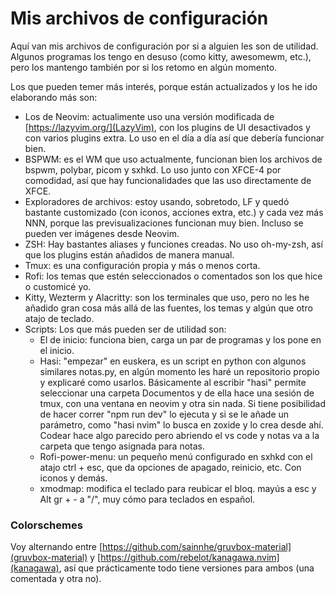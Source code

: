 # Mis archivos de configuración

Aquí van mis archivos de configuración por si a alguien les son de utilidad. Algunos programas los tengo en desuso (como kitty, awesomewm, etc.), pero los mantengo también por si los retomo en algún momento.

Los que pueden temer más interés, porque están actualizados y los he ido elaborando más son:

- Los de Neovim: actualimente uso una versión modificada de [https://lazyvim.org/](LazyVim), con los plugins de UI desactivados y con varios plugins extra. Lo uso en el día a día así que debería funcionar bien.
- BSPWM: es el WM que uso actualmente, funcionan bien los archivos de bspwm, polybar, picom y sxhkd. Lo uso junto con XFCE-4 por comodidad, así que hay funcionalidades que las uso directamente de XFCE.
- Exploradores de archivos: estoy usando, sobretodo, LF y quedó bastante customizado (con iconos, acciones extra, etc.) y cada vez más NNN, porque las previsualizaciones funcionan muy bien. Incluso se pueden ver imágenes desde Neovim.
- ZSH: Hay bastantes aliases y funciones creadas. No uso oh-my-zsh, así que los plugins están añadidos de manera manual.
- Tmux: es una configuración propia y más o menos corta.
- Rofi: los temas que estén seleccionados o comentados son los que hice o customicé yo.
- Kitty, Wezterm y Alacritty: son los terminales que uso, pero no les he añadido gran cosa más allá de las fuentes, los temas y algún que otro atajo de teclado.
- Scripts: Los que más pueden ser de utilidad son:
  - El de inicio: funciona bien, carga un par de programas y los pone en el inicio.
  - Hasi: "empezar" en euskera, es un script en python con algunos similares notas.py, en algún momento les haré un repositorio propio y explicaré como usarlos. Básicamente al escribir "hasi" permite seleccionar una carpeta Documentos y de ella hace una sesión de tmux, con una ventana en neovim y otra sin nada. Si tiene posibilidad de hacer correr "npm run dev" lo ejecuta y si se le añade un parámetro, como "hasi nvim" lo busca en zoxide y lo crea desde ahí. Codear hace algo parecido pero abriendo el vs code y notas va a la carpeta que tengo asignada para notas.
  - Rofi-power-menu: un pequeño menú configurado en sxhkd con el atajo ctrl + esc, que da opciones de apagado, reinicio, etc. Con iconos y demás.
  - xmodmap: modifica el teclado para reubicar el bloq. mayús a esc y Alt gr + - a "/", muy cómo para teclados en español.

### Colorschemes

Voy alternando entre [https://github.com/sainnhe/gruvbox-material](gruvbox-material) y [https://github.com/rebelot/kanagawa.nvim](kanagawa), así que prácticamente todo tiene versiones para ambos (una comentada y otra no).
